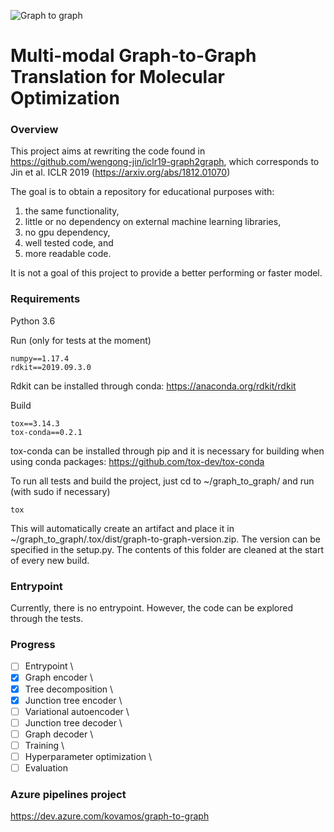 ![Graph to graph](https://github.com/kovanostra/graph-to-graph/workflows/Graph%20to%20graph/badge.svg)

# Multi-modal Graph-to-Graph Translation for Molecular Optimization

### Overview

This project aims at rewriting the code found in https://github.com/wengong-jin/iclr19-graph2graph, which corresponds to Jin et al. ICLR 2019 (https://arxiv.org/abs/1812.01070)

The goal is to obtain a repository for educational purposes with:
1. the same functionality, 
2. little or no dependency on external machine learning libraries,
3. no gpu dependency,
4. well tested code, and 
5. more readable code.

It is not a goal of this project to provide a better performing or faster model.

### Requirements
Python 3.6 

Run (only for tests at the moment)
```
numpy==1.17.4
rdkit==2019.09.3.0
```

Rdkit can be installed through conda: https://anaconda.org/rdkit/rdkit

Build
```
tox==3.14.3
tox-conda==0.2.1
```

tox-conda can be installed through pip and it is necessary for building when using conda packages: https://github.com/tox-dev/tox-conda


To run all tests and build the project, just cd to ~/graph_to_graph/ and run (with sudo if necessary)
```
tox
```

This will automatically create an artifact and place it in ~/graph_to_graph/.tox/dist/graph-to-graph-version.zip. The version can be specified in the setup.py. The contents of this folder are cleaned at the start of every new build.

### Entrypoint

Currently, there is no entrypoint. However, the code can be explored through the tests.


### Progress

-[ ] Entrypoint \
-[x] Graph encoder \
-[x] Tree decomposition \
-[x] Junction tree encoder \
-[ ] Variational autoencoder \
-[ ] Junction tree decoder \
-[ ] Graph decoder \
-[ ] Training \
-[ ] Hyperparameter optimization \
-[ ] Evaluation 

### Azure pipelines project

https://dev.azure.com/kovamos/graph-to-graph
